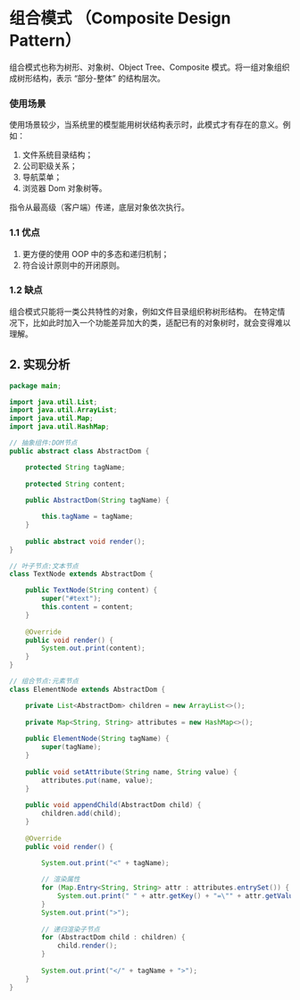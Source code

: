 # 组合模式 （Composite Design Pattern）

组合模式也称为树形、对象树、Object Tree、Composite 模式。将一组对象组织成树形结构，表示 “部分-整体” 的结构层次。

### 使用场景

使用场景较少，当系统里的模型能用树状结构表示时，此模式才有存在的意义。例如：
1. 文件系统目录结构；
2. 公司职级关系；
3. 导航菜单；
4. 浏览器 Dom 对象树等。

指令从最高级（客户端）传递，底层对象依次执行。

### 1.1 优点

1. 更方便的使用 OOP 中的多态和递归机制；
2. 符合设计原则中的开闭原则。

### 1.2 缺点

组合模式只能将一类公共特性的对象，例如文件目录组织称树形结构。
在特定情况下，比如此时加入一个功能差异加大的类，适配已有的对象树时，就会变得难以理解。

## 2. 实现分析

```java
package main;

import java.util.List;
import java.util.ArrayList;
import java.util.Map;
import java.util.HashMap;

// 抽象组件:DOM节点
public abstract class AbstractDom {

    protected String tagName;
    
    protected String content;
    
    public AbstractDom(String tagName) {

        this.tagName = tagName;
    }
    
    public abstract void render();
}

// 叶子节点:文本节点
class TextNode extends AbstractDom {

    public TextNode(String content) {
        super("#text");
        this.content = content;
    }
    
    @Override
    public void render() {
        System.out.print(content);
    }
}

// 组合节点:元素节点
class ElementNode extends AbstractDom {

    private List<AbstractDom> children = new ArrayList<>();
    
    private Map<String, String> attributes = new HashMap<>();
    
    public ElementNode(String tagName) {
        super(tagName);
    }
    
    public void setAttribute(String name, String value) {
        attributes.put(name, value);
    }
    
    public void appendChild(AbstractDom child) {
        children.add(child);
    }
    
    @Override
    public void render() {

        System.out.print("<" + tagName);
        
        // 渲染属性
        for (Map.Entry<String, String> attr : attributes.entrySet()) {
            System.out.print(" " + attr.getKey() + "=\"" + attr.getValue() + "\"");
        }
        System.out.print(">");
        
        // 递归渲染子节点
        for (AbstractDom child : children) {
            child.render();
        }
        
        System.out.print("</" + tagName + ">");
    }
}
```
